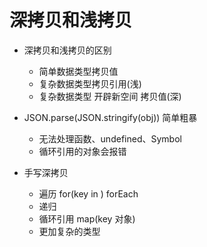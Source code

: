 # 深拷贝和浅拷贝

- 深拷贝和浅拷贝的区别
  - 简单数据类型拷贝值
  - 复杂数据类型拷贝引用(浅)
  - 复杂数据类型 开辟新空间 拷贝值(深)

- JSON.parse(JSON.stringify(obj)) 简单粗暴
  - 无法处理函数、undefined、Symbol
  - 循环引用的对象会报错
  
- 手写深拷贝
  - 遍历 for(key in ) forEach
  - 递归
  - 循环引用 map(key 对象)
  - 更加复杂的类型 